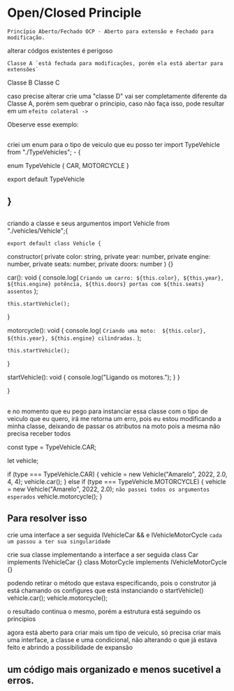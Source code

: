 # Open/Closed Principle

`Princípio Aberto/Fechado OCP - Aberto para extensão e Fechado para modificação.`

alterar códgos existentes é perigoso

    Classe A `está fechada para modificações, porém ela está abertar para extensões`

Classe B Classe C

caso precise alterar crie uma "classe D" vai ser completamente diferente da Classe A, porém sem quebrar o principio, caso não faça isso, pode resultar em um `efeito colateral ->`

Obeserve esse exemplo:

##
criei um enum para o tipo de veiculo que eu posso ter
import TypeVehicle from "./TypeVehicles"; -  {

enum TypeVehicle {
CAR,
MOTORCYCLE
}

export default TypeVehicle

## }

##

criando a classe e seus argumentos
import Vehicle from "./vehicles/Vehicle";{

    export default class Vehicle {

constructor(
private color: string,
private year: number,
private engine: number,
private seats: number,
private doors: number
) {}

car(): void {
console.log(
`Criando um carro: ${this.color}, ${this.year}, ${this.engine} potência, ${this.doors} portas com ${this.seats} assentos`
);

    this.startVehicle();

}

motorcycle(): void {
console.log(
`Criando uma moto:  ${this.color}, ${this.year}, ${this.engine} cilindradas.`
);

    this.startVehicle();

}

startVehicle(): void {
console.log("Ligando os motores.");
}
}

}

##

e no momento que eu pego para instanciar essa classe com o tipo de veiculo que eu quero, irá me retorna um erro, pois eu estou modificando a minha classe, deixando de passar os atributos na moto pois a mesma não precisa receber todos

const type = TypeVehicle.CAR;

let vehicle;

if (type === TypeVehicle.CAR) {
vehicle = new Vehicle("Amarelo", 2022, 2.0, 4, 4);
vehicle.car();
} else if (type === TypeVehicle.MOTORCYCLE) {
vehicle = new Vehicle("Amarelo", 2022, 2.0); `não passei todos os argumentos esperados`
vehicle.motorcycle();
}

## Para resolver isso

crie uma interface a ser seguida
IVehicleCar && e IVehicleMotorCycle `cada um passou a ter sua singularidade`

crie sua classe implementando a interface a ser seguida
class Car implements IVehicleCar {}
class MotorCycle implements IVehicleMotorCycle {}

podendo retirar o método que estava especificando, pois o construtor já está chamando os configures que está instanciando o startVehicle()
vehicle.car();
vehicle.motorcycle();

o resultado continua o mesmo, porém a estrutura está seguindo os principios

agora está aberto para criar mais um tipo de veiculo, só precisa criar mais uma interface, a classe e uma condicional, não alterando o que já estava feito e abrindo a possibilidade de expansão

## um código mais organizado e menos sucetivel a erros.
